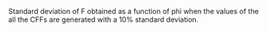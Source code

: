 Standard deviation of F obtained as a function of phi when the values of the all the CFFs are generated with a 10% standard deviation. 
